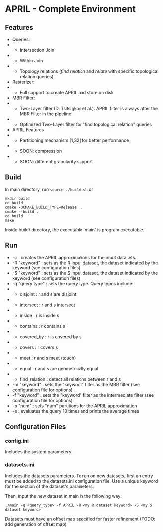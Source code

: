 # APRIL - Complete Environment

## Features
- Queries:
- - Intersection Join
- - Within Join
- - Topology relations (*find relation* and *relate* with specific topological relation queries)
- Rasterizer:
- - Full support to create APRIL and store on disk
- MBR Filter:
- - Two-Layer filter (D. Tsitsigkos et al.). APRIL filter is always after the MBR Filter in the pipeline
- - Optimized Two-Layer filter for "find topological relation" queries
- APRIL Features
- - Partitioning mechanism [1,32] for better performance
- - SOON: compression
- - SOON: different granularity support


## Build
In main directory, run ```source ./build.sh``` or 
```
mkdir build
cd build
cmake -DCMAKE_BUILD_TYPE=Release ..
cmake --build .
cd build
make
```
Inside build/ directory, the executable 'main' is program executable.

## Run
- -c : creates the APRIL approximations for the input datasets.
- -R "keyword" : sets as the R input dataset, the dataset indicated by the keyword (see configuration files)
- -S "keyword" : sets as the S input dataset, the dataset indicated by the keyword (see configuration files)
- -q "query type" : sets the query type. Query types include:
- - disjoint : r and s are disjoint
- - intersect : r and s intersect
- - inside : r is inside s
- - contains : r contains s
- - covered_by : r is covered by s
- - covers : r covers s
- - meet : r and s meet (touch)
- - equal : r and s are geometrically equal
- - find_relation : detect all relations between r and s
- -m "keyword" : sets the "keyword" filter as the MBR filter (see configuration file for options)
- -f "keyword" : sets the "keyword" filter as the intermediate filter (see configuration file for options)
- -p "num" : sets "num" partitions for the APRIL approximation
- -e : evaluates the query 10 times and prints the average times


## Configuration Files
### config.ini
Includes the system parameters

### datasets.ini
Includes the datasets parameters. 
To run on new datasets, first an entry must be added to the datasets.ini configuration file.
Use a unique keyword for the section of the dataset's parameters.

Then, input the new dataset in main in the following way:
```
./main -q <query_type> -f APRIL -R <my R dataset keyword> -S <my S dataset keyword>
```
Datasets must have an offset map specified for faster refinement (TODO: add generation of offset map)